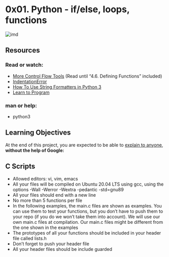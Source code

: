 # 0x01. Python - if/else, loops, functions
![imd](https://s3.amazonaws.com/intranet-projects-files/holbertonschool-higher-level_programming+/233/code.png)
## Resources
### Read or watch:
* [More Control Flow Tools](https://docs.python.org/3/tutorial/controlflow.html) (Read until “4.6. Defining Functions” included)
* [IndentationError](https://www.youtube.com/watch?v=1QXOd2ZQs-Q)
* [How To Use String Formatters in Python 3](https://www.digitalocean.com/community/tutorials/how-to-use-string-formatters-in-python-3)
* [Learn to Program](https://www.youtube.com/playlist?list=PLGLfVvz_LVvTn3cK5e6LjhgGiSeVlIRwt)
### man or help:
* python3
## Learning Objectives
At the end of this project, you are expected to be able to [explain to anyone](https://fs.blog/feynman-learning-technique/), **without the help of Google:**
## C Scripts
* Allowed editors: vi, vim, emacs
* All your files will be compiled on Ubuntu 20.04 LTS using gcc, using the options -Wall -Werror -Wextra -pedantic -std=gnu89
* All your files should end with a new line
* No more than 5 functions per file
* In the following examples, the main.c files are shown as examples. You can use them to test your functions, but you don’t have to push them to your repo (if you do we won’t take them into account). We will use our own main.c files at compilation. Our main.c files might be different from the one shown in the examples
* The prototypes of all your functions should be included in your header file called lists.h
* Don’t forget to push your header file
* All your header files should be include guarded
